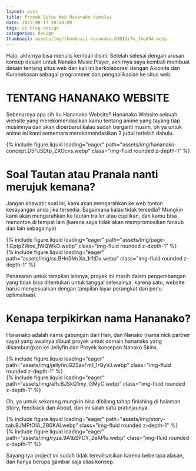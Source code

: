 ```yaml
---
layout: post
title: Proyek Situs Web Hananako dimulai
date: 2023-08-17 20:44:00
tags: ui blog design
categories: design
thumbnail: assets/img/thumbnail-hananako.03BIQi7m_1AqA9A.webp
---
```


Halo, akhirnya bisa menulis kembali disini. Setelah selesai dengan urusan konsep desain untuk Nanako Music Player, akhirnya saya kembali membuat desain tentang situs web dan kali ini berkolaborasi dengan Axionite dan Kuronekosan sebagai programmer dan pengaplikasian ke situs web.

# TENTANG HANANAKO WEBSITE #
Sebenarnya apa sih itu Hananako Website? Hananako Website sebuah website yang merekomendasikan kamu tentang anime yang tayang tiap musimnya dan akan diperbarui kalau sudah berganti musim, oh ya untuk anime ini kami sementara merekomendasikan 3 judul terlebih dahulu.

<div class="row mt-3">
    <div class="col-sm mt-3 mt-md-0">
        {% include figure.liquid loading="eager" path="assets/img/hananako-concept.D5FJSDtp_ZXOcvs.webp" class="img-fluid rounded z-depth-1" %}
    </div>
</div>

# Soal Tautan atau Pranala nanti merujuk kemana? #
Jangan khawatir soal ini, kami akan mengarahkan ke web tonton kesayangan anda jika tersedia. Bagaimana kalau tidak tersedia? Mungkin kami akan mengarahkan ke tautan trailer atau cuplikan, dan kamu bisa menonton di tempat lain (karena saya tidak akan mempromosikan fansub dan lain sebagainya)

<div class="row mt-3">
    <div class="col-sm mt-3 mt-md-0">
        {% include figure.liquid loading="eager" path="assets/img/page-1.CptpZWoe_1WQWkO.webp" class="img-fluid rounded z-depth-1" %}
    </div>
</div>

<div class="row mt-3">
    <div class="col-sm mt-3 mt-md-0">
        {% include figure.liquid loading="eager" path="assets/img/ss.BHn5MxXn_1r1tDx.webp" class="img-fluid rounded z-depth-1" %}
    </div>
</div>

Penasaran untuk tampilan lainnya, proyek ini masih dalam pengembangan yang tidak bisa ditentukan untuk tanggal selesainya, karena satu, website harus menyesuaikan dengan tampilan layar perangkat dan perlu optimalisasi.

# Kenapa terpikirkan nama Hananako? #
Hananako adalah nama gabungan dari Han, dan Nanako (nama nick partner saya) yang awalnya dibuat proyek untuk domain hananako yang disambungkan ke Jellyfin dan Proyek konsepan Nanako Skins.

<div class="row mt-3">
    <div class="col-sm mt-3 mt-md-0">
        {% include figure.liquid loading="eager" path="assets/img/jellyfin.G2SaxFm1_1rGyVJ.webp" class="img-fluid rounded z-depth-1" %}
    </div>
</div>

<div class="row mt-3">
    <div class="col-sm mt-3 mt-md-0">
        {% include figure.liquid loading="eager" path="assets/img/afh.BJSkQ1my_I3MyC.webp" class="img-fluid rounded z-depth-1" %}
    </div>
</div>

Oh, ya untuk sekarang mungkin bisa dibilang tahap finishing di halaman Story, feedback dan About, dan ini salah satu pratinjaunya.

<div class="row mt-3">
    <div class="col-sm mt-3 mt-md-0">
        {% include figure.liquid loading="eager" path="assets/img/story-tab.BJMPtOIA_ZB0KAI.webp" class="img-fluid rounded z-depth-1" %}
    </div>
</div>

<div class="row mt-3">
    <div class="col-sm mt-3 mt-md-0">
        {% include figure.liquid loading="eager" path="assets/img/ryza.9A1bSPCY_2eAPlu.webp" class="img-fluid rounded z-depth-1" %}
    </div>
</div>

Sayangnya project ini sudah tidak terealisasikan karena beberapa alasan, dan hanya berupa gambar saja alias konsep.
